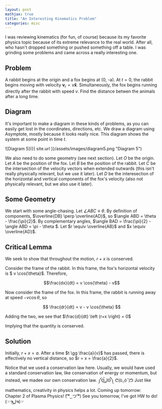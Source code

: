 ```yaml
---
layout: post
mathjax: true
title: "An Interesting Kinematics Problem"
categories: misc
---
```


I was reviewing kinematics (for fun, of course) because its my favorite physics topic because of its extreme relevance to the real world.
After all, who hasn't dropped something or pushed something off a table.
I was grinding some problems and came across a really interesting one.

## Problem

A rabbit begins at the origin and a fox begins at (0, -a).
At $t=0$, the rabbit begins moving with velocity $\boldsymbol{v}_r = v \boldsymbol{\hat{x}}$.
Simultaneously, the fox begins running directly after the rabbit with speed $v$.
Find the distance betwen the animals after a long time.

## Diagram

It's important to make a diagram in these kinds of problems, as you can easily get lost in the coordinates, directions, etc.
We  draw a diagram using Asymptote, mostly because it looks really nice.
This diagram shows the system at some point in time $t$.

![Diagram 5]({{ site.url }}/assets/images/diagram5.png "Diagram 5")

We also need to do some geometry (see next section).
Let $O$ be the origin.
Let $A$ be the position of the fox.
Let $B$ be the position of the rabbit.
Let $C$ be the intersection of the velocity vectors when extended outwards (this isn't really physically relevant, but we use it later).
Let $D$ be the interesection of the horizontal and vertical components of the fox's velocity (also not physically relevant, but we also use it later).

## Some Geometry

We start with some angle-chasing.
Let $\angle ABC \equiv \theta$.
By definition of components, $\overline{DB} \perp \overline{AD}$, so $\angle ABD = \theta - \frac{\pi}{2}$.
By complementary angles, $\angle BAD = \frac{\pi}{2} - \angle ABD = \pi - \theta $.
Let $r \equiv \overline{AB}$ and $x \equiv \overline{AD}$.

## Critical Lemma

We seek to show that throughout the motion, $r+x$ is conserved.

Consider the frame of the rabbit.
In this frame, the fox's horizontal velocity is $ v \cos{\theta}$.
Therefore,

$$\frac{dx}{dt} = v \cos{\theta} - v$$

Now consider the frame of the fox.
In this frame, the rabbit is running away at speed $- v \cos{\theta}$, so

$$ \frac{dr}{dt} = v - v \cos{\theta} $$

Adding the two, we see that
$\frac{d}{dt} \left (r+x \right) = 0$

Implying that the quantity is conserved.

## Solution

Initially, $r+x = a$. After a time $t \gg \frac{a}{v}$ has passed, there is effectively no vertical distance, so $r = x = \frac{a}{2}$.

Notice that we used a conservation law here. Usually, we would have used a standard conservation law, like conservation of energy or momentum, but instead, we madee our own conservation law.
༼ʘ̚ل͜ʘ̚༽
ᕦ(ò_óˇ)ᕤ
Just like mathematics, creativity in physics helps a lot.
Coming up tomorrow: Chapter 2 of Plasma Physics!
(͡ ͡° ͜ つ ͡͡°) See you tomorrow, I've got HW to do! (☞ຈل͜ຈ)☞
